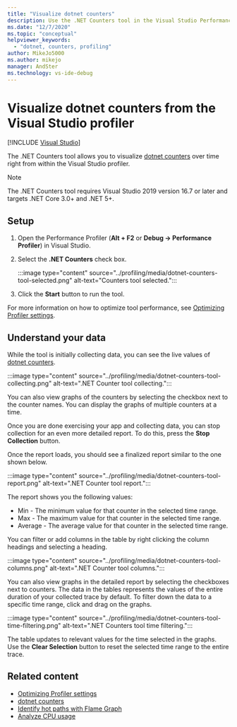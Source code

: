 ```yaml
---
title: "Visualize dotnet counters"
description: Use the .NET Counters tool in the Visual Studio Performance Profiler to visualize dotnet counters over time and better understand your data.
ms.date: "12/7/2020"
ms.topic: "conceptual"
helpviewer_keywords:
  - "dotnet, counters, profiling"
author: MikeJo5000
ms.author: mikejo
manager: AndSter
ms.technology: vs-ide-debug
---
```

# Visualize dotnet counters from the Visual Studio profiler

 [!INCLUDE [Visual Studio](~/includes/applies-to-version/vs-windows-only.md)]

The .NET Counters tool allows you to visualize [dotnet counters](/dotnet/core/diagnostics/dotnet-counters) over time right from within the Visual Studio profiler.

> [!NOTE]
> The .NET Counters tool requires Visual Studio 2019 version 16.7 or later and targets .NET Core 3.0+ and .NET 5+.

## Setup

1. Open the Performance Profiler (**Alt + F2** or **Debug -> Performance Profiler**) in Visual Studio.

2. Select the **.NET Counters** check box.

   :::image type="content" source="../profiling/media/dotnet-counters-tool-selected.png" alt-text="Counters tool selected.":::

3. Click the **Start** button to run the tool.

For more information on how to optimize tool performance, see [Optimizing Profiler settings](../profiling/optimize-profiler-settings.md).

## Understand your data

While the tool is initially collecting data, you can see the live values of [dotnet counters](/dotnet/core/diagnostics/dotnet-counters).

:::image type="content" source="../profiling/media/dotnet-counters-tool-collecting.png" alt-text=".NET Counter tool collecting.":::

You can also view graphs of the counters by selecting the checkbox next to the counter names. You can display the graphs of multiple counters at a time.

Once you are done exercising your app and collecting data, you can stop collection for an even more detailed report. To do this, press the **Stop Collection** button.

Once the report loads, you should see a finalized report similar to the one shown below.

:::image type="content" source="../profiling/media/dotnet-counters-tool-report.png" alt-text=".NET Counter tool report.":::

The report shows you the following values:

- Min - The minimum value for that counter in the selected time range.
- Max - The maximum value for that counter in the selected time range.
- Average - The average value for that counter in the selected time range.

You can filter or add columns in the table by right clicking the column headings and selecting a heading.

:::image type="content" source="../profiling/media/dotnet-counters-tool-columns.png" alt-text=".NET Counter tool columns.":::

You can also view graphs in the detailed report by selecting the checkboxes next to counters. The data in the tables represents the values of the entire duration of your collected trace by default. To filter down the data to a specific time range, click and drag on the graphs.

:::image type="content" source="../profiling/media/dotnet-counters-tool-time-filtering.png" alt-text=".NET Counters tool time filtering.":::

The table updates to relevant values for the time selected in the graphs. Use the **Clear Selection** button to reset the selected time range to the entire trace.

## Related content

- [Optimizing Profiler settings](../profiling/optimize-profiler-settings.md)
- [dotnet counters](/dotnet/core/diagnostics/dotnet-counters)
- [Identify hot paths with Flame Graph](../profiling/flame-graph.md)
- [Analyze CPU usage](../profiling/cpu-usage.md)